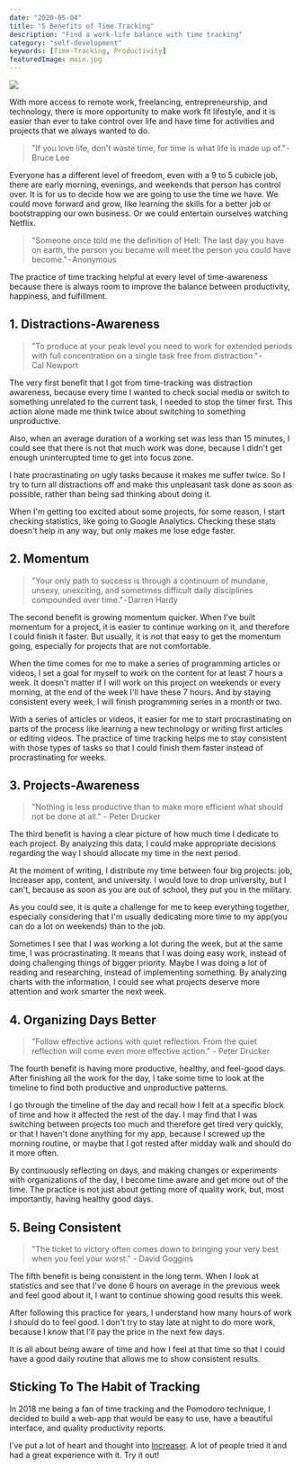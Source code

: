 ```yaml
---
date: "2020-05-04"
title: "5 Benefits of Time Tracking"
description: "Find a work-life balance with time tracking"
category: "self-development"
keywords: [Time-Tracking, Productivity]
featuredImage: main.jpg
---
```


![](/main.jpg)

With more access to remote work, freelancing, entrepreneurship, and technology, there is more opportunity to make work fit lifestyle, and it is easier than ever to take control over life and have time for activities and projects that we always wanted to do.

> "If you love life, don't waste time, for time is what life is made up of." - Bruce Lee

Everyone has a different level of freedom, even with a 9 to 5 cubicle job, there are early morning, evenings, and weekends that person has control over. It is for us to decide how we are going to use the time we have. We could move forward and grow, like learning the skills for a better job or bootstrapping our own business. Or we could entertain ourselves watching Netflix.

> "Someone once told me the definition of Hell: The last day you have on earth, the person you became will meet the person you could have become." - Anonymous

The practice of time tracking helpful at every level of time-awareness because there is always room to improve the balance between productivity, happiness, and fulfillment.

## 1. Distractions-Awareness

> "To produce at your peak level you need to work for extended periods with full concentration on a single task free from distraction." - Cal Newport

The very first benefit that I got from time-tracking was distraction awareness, because every time I wanted to check social media or switch to something unrelated to the current task, I needed to stop the timer first. This action alone made me think twice about switching to something unproductive.

Also, when an average duration of a working set was less than 15 minutes, I could see that there is not that much work was done, because I didn't get enough uninterrupted time to get into focus zone.

I hate procrastinating on ugly tasks because it makes me suffer twice. So I try to turn all distractions off and make this unpleasant task done as soon as possible, rather than being sad thinking about doing it.

When I'm getting too excited about some projects, for some reason, I start checking statistics, like going to Google Analytics. Checking these stats doesn't help in any way, but only makes me lose edge faster.

## 2. Momentum

> "Your only path to success is through a continuum of mundane, unsexy, unexciting, and sometimes difficult daily disciplines compounded over time." - Darren Hardy

The second benefit is growing momentum quicker. When I've built momentum for a project, it is easier to continue working on it, and therefore I could finish it faster. But usually, it is not that easy to get the momentum going, especially for projects that are not comfortable.

When the time comes for me to make a series of programming articles or videos, I set a goal for myself to work on the content for at least 7 hours a week. It doesn't matter if I will work on this project on weekends or every morning, at the end of the week I'll have these 7 hours. And by staying consistent every week, I will finish programming series in a month or two.

With a series of articles or videos, it easier for me to start procrastinating on parts of the process like learning a new technology or writing first articles or editing videos. The practice of time tracking helps me to stay consistent with those types of tasks so that I could finish them faster instead of procrastinating for weeks.

## 3. Projects-Awareness

> "Nothing is less productive than to make more efficient what should not be done at all." - Peter Drucker

The third benefit is having a clear picture of how much time I dedicate to each project. By analyzing this data, I could make appropriate decisions regarding the way I should allocate my time in the next period.

At the moment of writing, I distribute my time between four big projects: job, Increaser app, content, and university. I would love to drop university, but I can't, because as soon as you are out of school, they put you in the military.

As you could see, it is quite a challenge for me to keep everything together, especially considering that I'm usually dedicating more time to my app(you can do a lot on weekends) than to the job.

Sometimes I see that I was working a lot during the week, but at the same time, I was procrastinating. It means that I was doing easy work, instead of doing challenging things of bigger priority. Maybe I was doing a lot of reading and researching, instead of implementing something. By analyzing charts with the information, I could see what projects deserve more attention and work smarter the next week.

##  4. Organizing Days Better

> "Follow effective actions with quiet reflection. From the quiet reflection will come even more effective action." - Peter Drucker

The fourth benefit is having more productive, healthy, and feel-good
days. After finishing all the work for the day, I take some time to look
at the timeline to find both productive and unproductive patterns.

I go through the timeline of the day and recall how I felt at a specific
block of time and how it affected the rest of the day. I may find that I
was switching between projects too much and therefore get tired very
quickly, or that I haven't done anything for my app, because I screwed
up the morning routine, or maybe that I got rested after midday walk and
should do it more often.

By continuously reflecting on days, and making changes or experiments
with organizations of the day, I become time aware and get more out of
the time. The practice is not just about getting more of quality work,
but, most importantly, having healthy good days.

## 5. Being Consistent

> "The ticket to victory often comes down to bringing your very best when you feel your worst." - David Goggins

The fifth benefit is being consistent in the long term. When I look at
statistics and see that I've done 6 hours on average in the previous
week and feel good about it, I want to continue showing good results
this week.

After following this practice for years, I understand how many hours of
work I should do to feel good. I don't try to stay late at night to do
more work, because I know that I'll pay the price in the next few days.

It is all about being aware of time and how I feel at that time so that
I could have a good daily routine that allows me to show consistent
results.

## Sticking To The Habit of Tracking

In 2018 me being a fan of time tracking and the Pomodoro technique, I
decided to build a web-app that would be easy to use, have a beautiful
interface, and quality productivity reports.

I've put a lot of heart and thought into [Increaser](https://increaser.org). A lot of people
tried it and had a great experience with it. Try it out!
